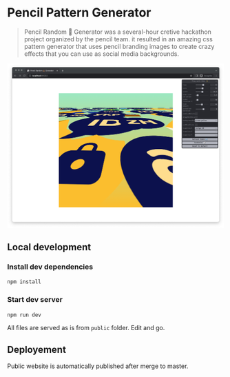 # Pencil Pattern Generator

> Pencil Random 💩 Generator was a several-hour cretive hackathon project organized by the pencil team. it resulted in an amazing css pattern generator that uses pencil branding images to create crazy effects that you can use as social media backgrounds.

![plot](./resources/screenshot.png)

## Local development

### Install dev dependencies

```bash
npm install
```

### Start dev server

```bash
npm run dev
```

All files are served as is from `public` folder. Edit and go.

## Deployement

Public website is automatically published after merge to master.
